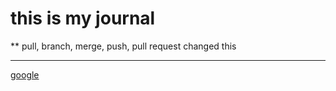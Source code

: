 # this is my journal
** pull, branch, merge, push, pull request
changed this


---
[google](https://www.google.fi)
